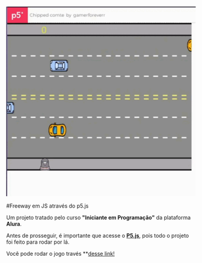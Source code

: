 <p align="center">
    <img src="https://github.com/William-Alef/im-back/blob/main/projetoFreeway/game-preview.gif" width="550">
</p>

#Freeway em JS através do p5.js

Um projeto tratado pelo curso **"Iniciante em Programação"** da plataforma **Alura**.

Antes de prosseguir, é importante que acesse o **[P5.js](editor.p5js.org)**, pois todo o projeto foi feito para rodar por lá.

Você pode rodar o jogo través **[desse link!](https://editor.p5js.org/gamerforeverr/full/uboJ_EGSE)